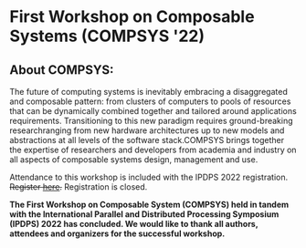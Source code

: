 # First Workshop on Composable Systems (COMPSYS '22)

## About COMPSYS:
The future of computing systems is inevitably embracing a disaggregated and composable pattern: from clusters of computers to pools of resources that can be dynamically combined together and tailored around applications requirements. Transitioning to this new paradigm requires ground-breaking researchranging from new hardware architectures up to new models and abstractions at all levels of the software stack.COMPSYS brings together the expertise of researchers and developers from academia and industry on all aspects of composable systems design, management and use.

Attendance to this workshop is included with the IPDPS 2022 registration. ~~Register [here](https://www.ipdps.org/ipdps2022/2022-registration.html).~~ Registration is closed.

**The First Workshop on Composable System (COMPSYS) held in tandem with the International Parallel and Distributed Processing Symposium (IPDPS) 2022 has concluded. We would like to thank all authors, attendees and organizers for the successful workshop.**
